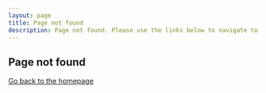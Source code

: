 ```yaml
---
layout: page
title: Page not found
description: Page not found. Please use the links below to navigate to another page.
---
```

## Page not found
<a href="index.html">Go back to the homepage</a>

